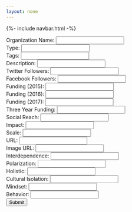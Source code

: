 ```yaml
---
layout: none
---
```

{%- include navbar.html -%}

<html>
    <form id="form">
    Organization Name: <input id="orgname" type="text">
    <br>
    Type: <input id="type" type="text">
    <br>
    Tags: <input id="tags" type="text">
    <br>
    Description: <input id="description" type="text">
    <br>
    Twitter Followers: <input id="twitterfollowers" type="text">
    <br>
    Facebook Followers: <input id="facebookfollowers" type="text">
    <br>
    Funding (2015): <input id="funding2015" type="text">
    <br>
    Funding (2016): <input id="funding2016" type="text">
    <br>
    Funding (2017): <input id="funding2017" type="text">
    <br>
    Three Year Funding:  <input id="threeyearfunding" type="text">
    <br>
    Social Reach: <input id="socialreach" type="text">
    <br>
    Impact: <input id="impact" type="text">
    <br>
    Scale: <input id="scale" type="text">
    <br>
    URL: <input id="url" type="text">
    <br>
    Image URL: <input id="image" type="text">
    <br>
    Interdependence: <input id="interdependence" type="text">
    <br>
    Polarization: <input id="polarization" type="text">
    <br>
    Holistic: <input id="holistic" type="text">
    <br>
    Cultural Isolation: <input id="culturalisolation" type="text">
    <br>
    Mindset: <input id="mindset" type="text">
    <br>
    Behavior: <input id="behavior" type="text">
    <br>
    <input id="submit" type="submit">
    </form>
</html>

<script>
    let form = document.querySelector("#form");
    form.addEventListener("submit", event => {
        event.preventDefault();
        let orgname = document.getElementById("orgname").value;
        let type = document.getElementById("type").value;
        let tags = document.getElementById("tags").value;
        let desc = document.getElementById("description").value;
        let twitter = document.getElementById("twitterfollowers").value;
        let facebook = document.getElementById("facebookfollowers").value;
        let funding2015 = document.getElementById("funding2015").value;
        let funding2016 = document.getElementById("funding2016").value;
        let funding2017 = document.getElementById("funding2017").value;
        let year3 = document.getElementById("threeyearfunding").value;
        let reach = document.getElementById("socialreach").value;
        let impact = document.getElementById("impact").value;
        let scale = document.getElementById("scale").value;
        let url = document.getElementById("url").value;
        let image = document.getElementById("image").value;
        let interdependence = document.getElementById("interdependence").value;
        let polarization = document.getElementById("polarization").value;
        let holistic = document.getElementById("holistic").value;
        let isolation = document.getElementById("culturalisolation").value;
        let mindset = document.getElementById("mindset").value;
        let behavior = document.getElementById("behavior").value;

        let data = {
            label: orgname,
            typeoforg: type,
            tags: tags,
            descript: desc,
            twitter_followers: twitter,
            fb_followers: facebook,
            three_year_funding: year3,
            social_reach: reach,
            impact: impact,
            scale: scale,
            url: url,
            image: image,
            interdependence: interdependence,
            polarization: polarization,
            holistic: holistic,
            cultural_isolation: isolation,
            mindset: mindset,
            behavior: behavior
        }
        fetch("http://10.207.73.150:8080/api/divhacks/post", {
            method: "POST",
            headers: {
                'Content-Type': 'application/json'
            },
            body: JSON.stringify(data)
        }).then(response => {
            console.log(response);
        })
})
</script>